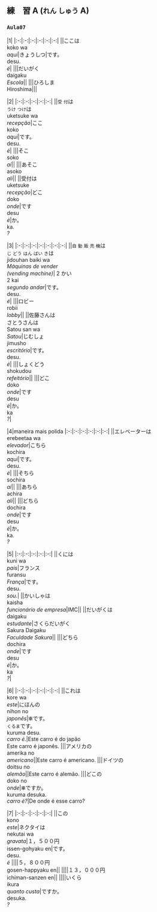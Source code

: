 ## 練　習 A (`れん` `しゅう` A)

### `Aula07`

|1|
|:-:|:-:|:-:|:-:|:-:|:-:|
||ここは<br>koko wa<br>_aqui_|きょうしつ|です。<br>desu.<br>_é_|
|||だいがく<br>daigaku<br>_Escola_||
|||ひろしま<br>Hiroshima|||

|2|
|:-:|:-:|:-:|:-:|:-:|
||`受` `付`は<br>`うけ` `つけ`は<br>uketsuke wa<br>_recepção_|ここ<br>koko<br>_aqui_|です。<br>desu.<br>_é_|
|||そこ<br>soko<br>_aí_||
|||あそこ<br>asoko<br>_ali_||
||受付は<br>uketsuke<br>_recepção_|どこ<br>doko<br>_onde_|です<br>desu<br>_é_|か。<br>ka.<br>_?_

|3|
|:-:|:-:|:-:|:-:|:-:|:-:|:-:|
||`自` `動` `販` `売` `機`は<br>`じ` `どう` `はん` `ばい` `き`は<br>jidouhan baiki wa<br>_Máquinas de vender<br>(vending machine)_| 2 かい<br>2 kai<br>_segundo andar_|です。<br>desu.<br>_é_|
|||ロビー<br>robii<br>_lobby_||
||佐藤さんは<br>さとうさんは<br>Satou san wa<br>_Satou_|じむしょ<br>jimusho<br>_escritório_|です。<br>desu.<br>_é_|
|||しょくどう<br>shokudou<br>_refeitório_||
|||どこ<br>doko<br>_onde_|です<br>desu<br>_é_|か。<br>ka<br>_?_|

|4|maneira mais polida
|:-:|:-:|:-:|:-:|:-:|:-:|
||エレベーターは<br>erebeetaa wa<br>_elevador_|こちら<br>kochira<br>_aqui_|です。<br>desu.<br>_é_|
|||そちら<br>sochira<br>_aí_||
|||あちら<br>achira<br>_ali_||
|||どちら<br>dochira<br>_onde_|です<br>desu<br>_é_|か。<br>ka.<br>_?_

|5|
|:-:|:-:|:-:|:-:|:-:|
||くには<br>kuni wa<br>_país_|フランス<br>furansu<br>_França_|です。<br>desu.<br>_sou._|
||かいしゃは<br>kaisha<br>_funcionário de empresa_|IMC||
||だいがくは<br>daigaku<br>_estudante_|さくらだいがく<br>Sakura Daigaku<br>_Faculdade Sakura_||
|||どちら<br>dochira<br>_onde_|です<br>desu<br>_é_|か。<br>ka<br>_?_|

|6|
|:-:|:-:|:-:|:-:|:-:|:-:|
||これは<br>kore wa<br>_este_|にほんの<br>nihon no<br>_japonês_|`車`です。<br>`くるま`です。<br>kuruma desu.<br>_carro é._|Este carro é do japão<br>Este carro é japonês.
|||アメリカの<br>amerika no<br>_americano_||Este carro é americano.
|||ドイツの<br>doitsu no<br>_alemão_||Este carro é alemão.
|||どこの<br>doko no<br>_onde_|`車`ですか。<br>kuruma desuka.<br>_carro é?_|De onde é esse carro?


|7|
|:-:|:-:|:-:|:-:|:-:|
||この<br>kono<br>_este_|ネクタイは<br>nekutai wa<br>_gravata_|１，５００円<br>issen-gohyaku en|です。<br>desu.<br>_é_
||||５，８００円<br>gosen-happyaku en||
||||１３，０００円<br>ichiman-sanzen en||
||||いくら<br>ikura<br>_quanto custa_|ですか。<br>desuka.<br>_?_
